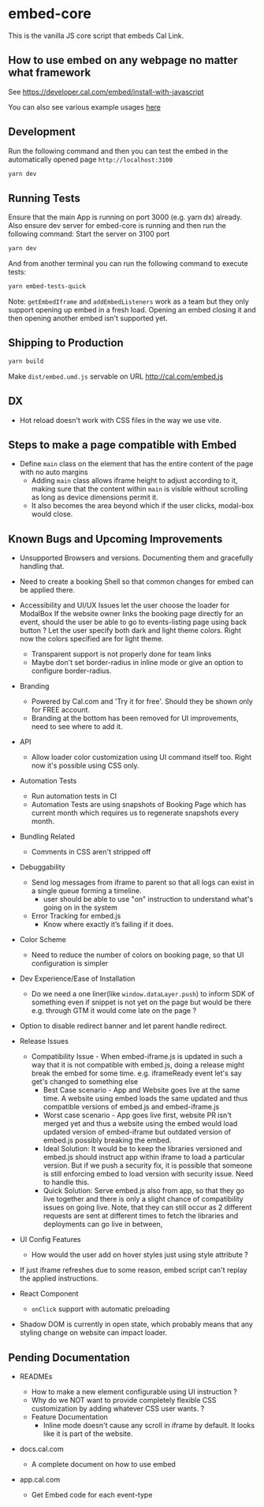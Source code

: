 # embed-core

This is the vanilla JS core script that embeds Cal Link.

## How to use embed on any webpage no matter what framework

See <https://developer.cal.com/embed/install-with-javascript>

You can also see various example usages [here](https://github.com/calcom/cal.com/blob/main/packages/embeds/embed-core/index.html)

## Development

Run the following command and then you can test the embed in the automatically opened page `http://localhost:3100`

```bash
yarn dev
```

## Running Tests

Ensure that the main App is running on port 3000 (e.g. yarn dx) already. Also ensure dev server for embed-core is running and then run the following command:
Start the server on 3100 port

```bash
yarn dev
```

And from another terminal you can run the following command to execute tests:

```bash
yarn embed-tests-quick
```

Note: `getEmbedIframe` and `addEmbedListeners` work as a team but they only support opening up embed in a fresh load. Opening an embed closing it and then opening another embed isn't supported yet.

## Shipping to Production

```bash
yarn build
```

Make `dist/embed.umd.js` servable on URL <http://cal.com/embed.js>

## DX

- Hot reload doesn't work with CSS files in the way we use vite.

## Steps to make a page compatible with Embed

- Define `main` class on the element that has the entire content of the page with no auto margins
  - Adding `main` class allows iframe height to adjust according to it, making sure that the content within `main` is visible without scrolling as long as device dimensions permit it.
  - It also becomes the area beyond which if the user clicks, modal-box would close.

## Known Bugs and Upcoming Improvements

- Unsupported Browsers and versions. Documenting them and gracefully handling that.
- Need to create a booking Shell so that common changes for embed can be applied there.

- Accessibility and UI/UX Issues
  let the user choose the loader for ModalBox
  If the website owner links the booking page directly for an event, should the user be able to go to events-listing page using back button ?
  Let the user specify both dark and light theme colors. Right now the colors specified are for light theme.

  - Transparent support is not properly done for team links
  - Maybe don't set border-radius in inline mode or give an option to configure border-radius.

- Branding

  - Powered by Cal.com and 'Try it for free'. Should they be shown only for FREE account.
  - Branding at the bottom has been removed for UI improvements, need to see where to add it.

- API

  - Allow loader color customization using UI command itself too. Right now it's possible using CSS only.

- Automation Tests

  - Run automation tests in CI
  - Automation Tests are using snapshots of Booking Page which has current month which requires us to regenerate snapshots every month.

- Bundling Related

  - Comments in CSS aren't stripped off

- Debuggability

  - Send log messages from iframe to parent so that all logs can exist in a single queue forming a timeline.
    - user should be able to use "on" instruction to understand what's going on in the system
  - Error Tracking for embed.js
    - Know where exactly it’s failing if it does.

- Color Scheme

  - Need to reduce the number of colors on booking page, so that UI configuration is simpler

- Dev Experience/Ease of Installation

  - Do we need a one liner(like `window.dataLayer.push`) to inform SDK of something even if snippet is not yet on the page but would be there e.g. through GTM it would come late on the page ?

- Option to disable redirect banner and let parent handle redirect.

- Release Issues

  - Compatibility Issue - When embed-iframe.js is updated in such a way that it is not compatible with embed.js, doing a release might break the embed for some time. e.g. iframeReady event let's say get's changed to something else
    - Best Case scenario - App and Website goes live at the same time. A website using embed loads the same updated and thus compatible versions of embed.js and embed-iframe.js
    - Worst case scenario - App goes live first, website PR isn't merged yet and thus a website using the embed would load updated version of embed-iframe but outdated version of embed.js possibly breaking the embed.
    - Ideal Solution: It would be to keep the libraries versioned and embed.js should instruct app within iframe to load a particular version. But if we push a security fix, it is possible that someone is still enforcing embed to load version with security issue. Need to handle this.
    - Quick Solution: Serve embed.js also from app, so that they go live together and there is only a slight chance of compatibility issues on going live. Note, that they can still occur as 2 different requests are sent at different times to fetch the libraries and deployments can go live in between,

- UI Config Features

  - How would the user add on hover styles just using style attribute ?

- If just iframe refreshes due to some reason, embed script can't replay the applied instructions.

- React Component
  - `onClick` support with automatic preloading
- Shadow DOM is currently in open state, which probably means that any styling change on website can impact loader.

## Pending Documentation

- READMEs
  - How to make a new element configurable using UI instruction ?
  - Why do we NOT want to provide completely flexible CSS customization by adding whatever CSS user wants. ?
  - Feature Documentation
    - Inline mode doesn't cause any scroll in iframe by default. It looks like it is part of the website.
- docs.cal.com

  - A complete document on how to use embed

- app.cal.com
  - Get Embed code for each event-type
